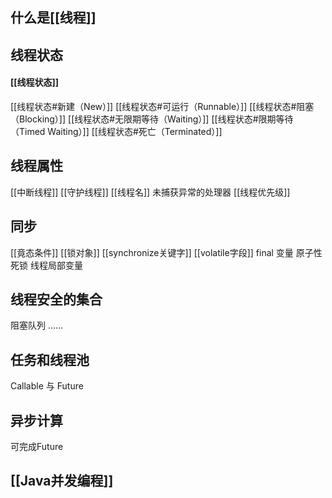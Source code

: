## 什么是[[线程]]
## 线程状态
#### [[线程状态]]
[[线程状态#新建（New）]]
[[线程状态#可运行（Runnable）]]
[[线程状态#阻塞（Blocking）]]
[[线程状态#无限期等待（Waiting）]]
[[线程状态#限期等待（Timed Waiting）]]
[[线程状态#死亡（Terminated）]]
## 线程属性
[[中断线程]]
[[守护线程]]
[[线程名]]
未捕获异常的处理器
[[线程优先级]]

## 同步
[[竟态条件]]
[[锁对象]]
[[synchronize关键字]]
[[volatile字段]]
final 变量
原子性
死锁
线程局部变量

## 线程安全的集合
阻塞队列
……
## 任务和线程池
Callable 与 Future
## 异步计算
可完成Future

## [[Java并发编程]]
